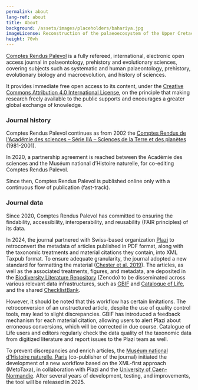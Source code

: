 ```yaml
---
permalink: about
lang-ref: about
title: About
background: /assets/images/placeholders/bahariya.jpg
imageLicense: Reconstruction of the palaeoecosystem of the Upper Cretaceous (Cenomanian) Bahariya Formation of the Bahariya Oasis (Egypt). Artwork by Andrew McAfee (CC BY 4.0).
height: 70vh
---
```

[Comptes Rendus Palevol](https://sciencepress.mnhn.fr/en/periodiques/comptes-rendus-palevol) is a fully refereed, international, electronic open access journal in palaeontology, prehistory and evolutionary sciences, covering subjects such as systematic and human palaeontology, prehistory, evolutionary biology and macroevolution, and history of sciences.

It provides immediate free open access to its content, under the [Creative Commons Attribution 4.0 International License](https://creativecommons.org/licenses/by/4.0/), on the principle that making research freely available to the public supports and encourages a greater global exchange of knowledge.

### Journal history

Comptes Rendus Palevol continues as from 2002 the [Comptes Rendus de l'Académie des sciences – Série IIA – Sciences de la Terre et des planètes](https://www.sciencedirect.com/journal/comptes-rendus-de-lacademie-des-sciences-series-iia-earth-and-planetary-science) (1981-2001).

In 2020, a partnership agreement is reached between the Académie des sciences and the Muséum national d’Histoire naturelle, for co-editing Comptes Rendus Palevol.

Since then, Comptes Rendus Palevol is published online only with a continuous flow of publication (fast-track).

### Journal data

Since 2020, Comptes Rendus Palevol has committed to ensuring the findability, accessibility, interoperability, and reusability (FAIR principles) of its data.

In 2024, the journal partnered with Swiss-based organization [Plazi](https://plazi.org/) to retroconvert the metadata of articles published in PDF format, along with the taxonomic treatments and material citations they contain, into XML Taxpub format. To ensure adequate granularity, the journal adopted a new standard for formatting the material ([Chester et al. 2019](https://doi.org/10.5852/ejt.2019.586)). The articles, as well as the associated treatments, figures, and metadata, are deposited in the [Biodiversity Literature Repository](https://zenodo.org/communities/biosyslit) (Zenodo) to be disseminated across various relevant data infrastructures, such as [GBIF](https://www.gbif.org/) and [Catalogue of Life](https://www.catalogueoflife.org/), and the shared [ChecklistBank](https://www.checklistbank.org/).

However, it should be noted that this workflow has certain limitations. The retroconversion of an unstructured article, despite the use of quality control tools, may lead to slight discrepancies. GBIF has introduced a feedback mechanism for each material citation, allowing users to alert Plazi about erroneous conversions, which will be corrected in due course. Catalogue of Life users and editors regularly check the data quality of the taxonomic data from digitized literature and report issues to the Plazi team as well.

To prevent discrepancies and enrich articles, the [Muséum national d'Histoire naturelle, Paris](https://sciencepress.mnhn.fr) (co-publisher of the journal) initiated the development of a new workflow based on the XML-first approach (MetoTaxa), in collaboration with Plazi and the [University of Caen-Normandie](https://www.unicaen.fr/). After several years of development, testing, and improvements, the tool will be released in 2025.

